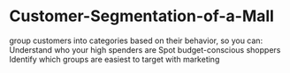 # Customer-Segmentation-of-a-Mall
group customers into categories based on their behavior, so you can:  Understand who your high spenders are  Spot budget-conscious shoppers  Identify which groups are easiest to target with marketing
